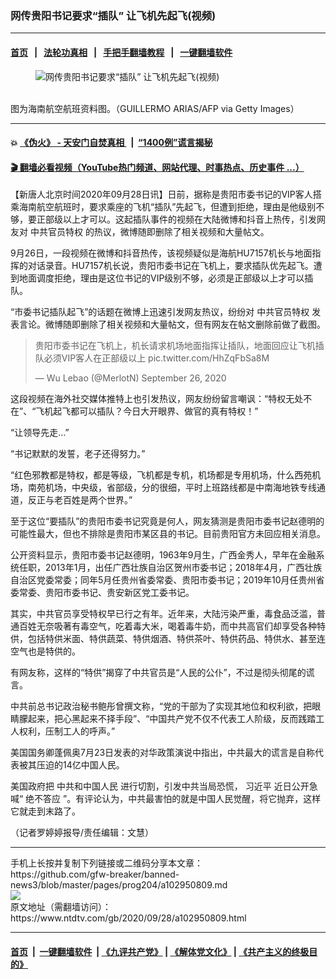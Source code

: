 ### 网传贵阳书记要求“插队” 让飞机先起飞(视频)
------------------------

#### [首页](https://github.com/gfw-breaker/banned-news3/blob/master/README.md) &nbsp;&nbsp;|&nbsp;&nbsp; [法轮功真相](https://github.com/begood0513/basic/blob/master/README.md)  &nbsp;&nbsp;|&nbsp;&nbsp; [手把手翻墙教程](https://github.com/gfw-breaker/guides/wiki)  &nbsp;&nbsp;|&nbsp;&nbsp; [一键翻墙软件](https://github.com/gfw-breaker/nogfw/blob/master/README.md)  



<div><div class="featured_image">
 <figure>
  <img alt="网传贵阳书记要求“插队” 让飞机先起飞(视频)" src="https://i.ntdtv.com/assets/uploads/2020/09/GettyImages-1195906704-800x450.jpg"/>
 </figure><br/>
 <span class="caption">
  图为海南航空航班资料图。（GUILLERMO ARIAS/AFP via Getty Images）
 </span>
</div>
</div><hr/>

#### 💥 [《伪火》 - 天安门自焚真相 ](http://158.247.195.190:10000/videos/blog/weihuo.html)&nbsp; |&nbsp; [“1400例”谎言揭秘  ](http://158.247.195.190:10000/videos/blog/jiexi1400.html)

#### [ 🎬  翻墙必看视频（YouTube热门频道、网站代理、时事热点、历史事件 ...）](https://github.com/gfw-breaker/links/blob/master/banned.md)

<div><div class="post_content" itemprop="articleBody">
 <p>
  【新唐人北京时间2020年09月28日讯】日前，据称是贵阳市委书记的VIP客人搭乘海南航空航班时，要求乘座的飞机“插队”先起飞，但遭到拒绝，理由是他级别不够，要正部级以上才可以。这起插队事件的视频在大陆微博和抖音上热传，引发网友对
  <ok href="https://www.ntdtv.com/gb/中共官员特权.htm">
   中共官员特权
  </ok>
  的热议，微博随即删除了相关视频和大量帖文。
 </p>
 <p>
  9月26日，一段视频在微博和抖音热传，该视频疑似是海航HU7157机长与地面指挥的对话录音。HU7157机长说，贵阳市委书记在飞机上，要求插队优先起飞。遭到地面调度拒绝，理由是这位书记的VIP级别不够，必须是正部级以上才可以插队。
 </p>
 <p>
  “市委书记插队起飞”的话题在微博上迅速引发网友热议，纷纷对
  <ok href="https://www.ntdtv.com/gb/中共官员特权.htm">
   中共官员特权
  </ok>
  发表言论。微博随即删除了相关视频和大量帖文，但有网友在帖文删除前做了截图。
 </p>
 <blockquote class="twitter-tweet">
  <p dir="ltr" lang="zh">
   贵阳市委书记在飞机上，机长请求机场地面指挥让插队，地面回应让飞机插队必须VIP客人在正部级以上
   <ok href="https://t.co/HhZqFbSa8M">
    pic.twitter.com/HhZqFbSa8M
   </ok>
  </p>
  <p>
   — Wu Lebao (@MerlotN)
   <ok href="https://twitter.com/MerlotN/status/1309791742481195009?ref_src=twsrc%5Etfw">
    September 26, 2020
   </ok>
  </p>
 </blockquote>
 <p>
  <script async="" charset="utf-8" src="https://platform.twitter.com/widgets.js">
  </script>
 </p>
 <p>
 </p>
 <p>
  这段视频在海外社交媒体推特上也引发热议，网友纷纷留言嘲讽：“特权无处不在”、“飞机起飞都可以插队？今日大开眼界、做官的真有特权！”
 </p>
 <p>
  “让领导先走…”
 </p>
 <p>
  “书记默默的发誓，老子还得努力。”
 </p>
 <p>
  “红色邪教都是特权，都是等级，飞机都是专机，机场都是专用机场，什么西苑机场，南苑机场，中央级，省部级，分的很细，平时上班路线都是中南海地铁专线通道，反正与老百姓是两个世界。”
 </p>
 <p>
  至于这位“要插队”的贵阳市委书记究竟是何人，网友猜测是贵阳市委书记赵德明的可能性最大，但也不排除是贵阳市某区县的书记。目前贵阳官方未回应相关消息。
 </p>
 <p>
  公开资料显示，贵阳市委书记赵德明，1963年9月生，广西金秀人，早年在金融系统任职，2013年1月，出任广西壮族自治区贺州市委书记；2018年4月，广西壮族自治区党委常委；同年5月任贵州省委常委、贵阳市委书记；2019年10月任贵州省委常委、贵阳市委书记、贵安新区党工委书记。
 </p>
 <p>
  其实，中共官员享受特权早已行之有年。近年来，大陆污染严重，毒食品泛滥，普通百姓无奈吸著有毒空气，吃着毒大米，喝着毒牛奶，而中共高官们却享受各种特供，包括特供米面、特供蔬菜、特供烟酒、特供茶叶、特供药品、特供水、甚至连空气也是特供的。
 </p>
 <p>
  有网友称，这样的“特供”揭穿了中共官员是“人民的公仆”，不过是彻头彻尾的谎言。
 </p>
 <p>
  中共前总书记政治秘书鲍彤曾撰文称，“党的干部为了实现其地位和权利欲，把眼睛朦起来，把心黑起来不择手段”、“中国共产党不仅不代表工人阶级，反而践踏工人权利，压制工人的呼声。”
 </p>
 <p>
  美国国务卿蓬佩奥7月23日发表的对华政策演说中指出，中共最大的谎言是自称代表被其压迫的14亿中国人民。
 </p>
 <p>
  美国政府把
  <ok href="https://www.ntdtv.com/gb/中共和中国人民.htm">
   中共和中国人民
  </ok>
  进行切割，引发中共当局恐慌，
  <ok href="https://www.ntdtv.com/gb/习近平.htm">
   习近平
  </ok>
  近日公开急喊“
  <ok href="https://www.ntdtv.com/gb/绝不答应.htm">
   绝不答应
  </ok>
  ”。有评论认为，中共最害怕的就是中国人民觉醒，将它抛弃，这样它就走到末路了。
 </p>
 <p>
  （记者罗婷婷报导/责任编辑：文慧）
 </p>
 <div class="single_ad">
 </div>
</div>
</div>
<hr/>
手机上长按并复制下列链接或二维码分享本文章：<br/>
https://github.com/gfw-breaker/banned-news3/blob/master/pages/prog204/a102950809.md <br/>
<a href='https://github.com/gfw-breaker/banned-news3/blob/master/pages/prog204/a102950809.md'><img src='https://github.com/gfw-breaker/banned-news3/blob/master/pages/prog204/a102950809.md.png'/></a> <br/>
原文地址（需翻墙访问）：https://www.ntdtv.com/gb/2020/09/28/a102950809.html


------------------------
#### [首页](https://github.com/gfw-breaker/banned-news3/blob/master/README.md) &nbsp;|&nbsp; [一键翻墙软件](https://github.com/gfw-breaker/nogfw/blob/master/README.md) &nbsp;| [《九评共产党》](https://github.com/gfw-breaker/9ping.md/blob/master/README.md#九评之一评共产党是什么) | [《解体党文化》](https://github.com/gfw-breaker/jtdwh.md/blob/master/README.md) | [《共产主义的终极目的》](https://github.com/gfw-breaker/gczydzjmd.md/blob/master/README.md)


<img src='http://gfw-breaker.win/banned-news3/pages/prog204/a102950809.md' width='0px' height='0px'/>